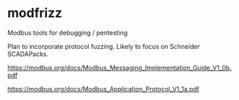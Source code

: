 # modfrizz
Modbus tools for debugging / pentesting

Plan to incorporate protocol fuzzing. Likely to focus on Schneider SCADAPacks.

https://modbus.org/docs/Modbus_Messaging_Implementation_Guide_V1_0b.pdf

https://modbus.org/docs/Modbus_Application_Protocol_V1_1a.pdf
